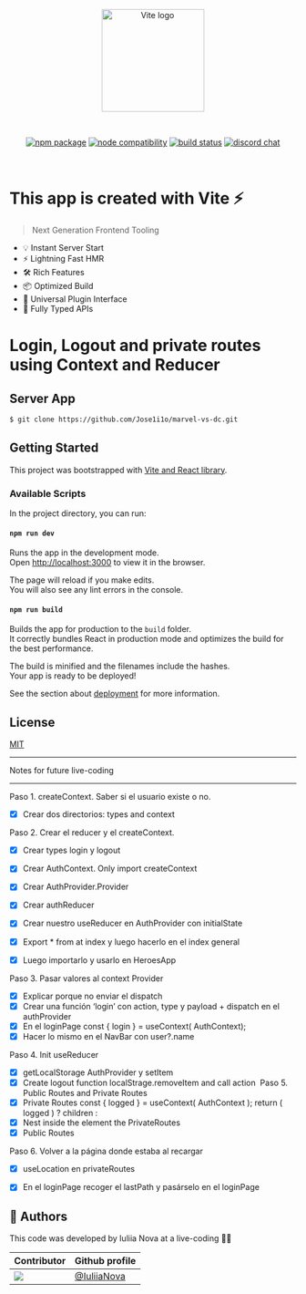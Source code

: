 <p align="center">
  <a href="https://vitejs.dev" target="_blank" rel="noopener noreferrer">
    <img width="180" src="https://vitejs.dev/logo.svg" alt="Vite logo">
  </a>
</p>
<br/>
<p align="center">
  <a href="https://npmjs.com/package/vite"><img src="https://img.shields.io/npm/v/vite.svg" alt="npm package"></a>
  <a href="https://nodejs.org/en/about/releases/"><img src="https://img.shields.io/node/v/vite.svg" alt="node compatibility"></a>
  <a href="https://github.com/vitejs/vite/actions/workflows/ci.yml"><img src="https://github.com/vitejs/vite/actions/workflows/ci.yml/badge.svg?branch=main" alt="build status"></a>
  <a href="https://chat.vitejs.dev"><img src="https://img.shields.io/badge/chat-discord-blue?style=flat&logo=discord" alt="discord chat"></a>
</p>
<br/>

# This app is created with Vite ⚡

> Next Generation Frontend Tooling

- 💡 Instant Server Start
- ⚡️ Lightning Fast HMR
- 🛠️ Rich Features
- 📦 Optimized Build
- 🔩 Universal Plugin Interface
- 🔑 Fully Typed APIs

# Login, Logout  and private routes using Context and Reducer

## Server App

```bash
$ git clone https://github.com/Jose1i1o/marvel-vs-dc.git
```
## Getting Started

This project was bootstrapped with [Vite and React library](https://vitejs.dev/).

### Available Scripts

In the project directory, you can run:

#### `npm run dev`

Runs the app in the development mode.\
Open [http://localhost:3000](http://localhost:3000) to view it in the browser.

The page will reload if you make edits.\
You will also see any lint errors in the console.

#### `npm run build`

Builds the app for production to the `build` folder.\
It correctly bundles React in production mode and optimizes the build for the best performance.

The build is minified and the filenames include the hashes.\
Your app is ready to be deployed!

See the section about [deployment](https://facebook.github.io/create-react-app/docs/deployment) for more information.

## License <!-- omit in toc -->

[MIT](https://choosealicense.com/licenses/mit/)



________


Notes for future live-coding
_____________________________

Paso 1. createContext. Saber si el usuario existe o no.

- [x] Crear dos directorios: types and context

Paso 2. Crear el reducer y el createContext.
- [x] Crear types login y logout
- [x] Crear AuthContext. Only import createContext
- [x] Crear AuthProvider.Provider
- [x] Crear authReducer
- [x] Crear nuestro useReducer en AuthProvider con initialState
- [x] Export * from at index y luego hacerlo en el index general
- [x] Luego importarlo y usarlo en HeroesApp


Paso 3. Pasar valores al context Provider
- [x] Explicar porque no enviar el dispatch
- [x] Crear una función ‘login’ con action, type y payload + dispatch en el authProvider
- [x] En el loginPage const { login } = useContext( AuthContext);
- [x] Hacer lo mismo en el NavBar con user?.name

Paso 4. Init useReducer
- [x] getLocalStorage AuthProvider y setItem
- [x] Create logout function localStrage.removeItem and call action 
Paso 5. Public Routes and Private Routes
- [x] Private Routes const { logged } = useContext( AuthContext );
  return ( logged )
  ? children
  : <Navigate to='/login' />
- [x] Nest inside the element the PrivateRoutes
- [x] Public Routes

Paso 6. Volver a la página donde estaba al recargar
- [x] useLocation en privateRoutes
- [x] En el loginPage recoger el lastPath y pasárselo en el loginPage



## 🔗 Authors
This code was developed by Iuliia Nova at a live-coding 🙌💪

| Contributor | Github profile
| ------------------------| -----------------------------------------------------------------------|
| [![](https://avatars.githubusercontent.com/u/115942758?=90&v=4)](https://github.com/IuliiaNova) | [@IuliiaNova](https://github.com/IuliiaNova) |
